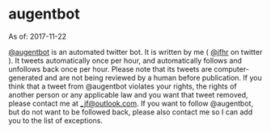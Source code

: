 # augentbot
As of: 2017-11-22

[@augentbot](https://twitter.com/augentbot) is an automated twitter bot. It is written by me ( [@jfhr](https://twitter.com/jfhr) on twitter ). It tweets automatically once per hour, and automatically follows and unfollows back once per hour. Please note that its tweets are computer-generated and are not being reviewed by a human before publication. If you think that a tweet from @augentbot violates your rights, the rights of another person or any applicable law and you want that tweet removed, please contact me at [_jf@outlook.com](mailto:_jf@outlook.com). If you want to follow @augentbot, but do not want to be followed back, please also contact me so I can add you to the list of exceptions.
